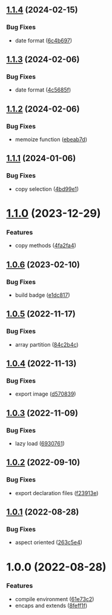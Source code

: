## [1.1.4](https://github.com/akijoey/starcasket/compare/v1.1.3...v1.1.4) (2024-02-15)


### Bug Fixes

* date format ([6c4b697](https://github.com/akijoey/starcasket/commit/6c4b697498a5bc4146326570781ee5fafc0043ac))

## [1.1.3](https://github.com/akijoey/starcasket/compare/v1.1.2...v1.1.3) (2024-02-06)


### Bug Fixes

* date format ([4c5685f](https://github.com/akijoey/starcasket/commit/4c5685fd041e07e06ff1d99ca15b843601f0d3f7))

## [1.1.2](https://github.com/akijoey/starcasket/compare/v1.1.1...v1.1.2) (2024-02-06)


### Bug Fixes

* memoize function ([ebeab7d](https://github.com/akijoey/starcasket/commit/ebeab7d9ee3fdf5b4550fb5647109030b2d2ad41))

## [1.1.1](https://github.com/akijoey/starcasket/compare/v1.1.0...v1.1.1) (2024-01-06)


### Bug Fixes

* copy selection ([4bd99e1](https://github.com/akijoey/starcasket/commit/4bd99e1742a47d6f0a8870615b0542aee75ce619))

# [1.1.0](https://github.com/akijoey/starcasket/compare/v1.0.6...v1.1.0) (2023-12-29)


### Features

* copy methods ([4fa2fa4](https://github.com/akijoey/starcasket/commit/4fa2fa41dfc0f84938254a3461427f5ef9ebfded))

## [1.0.6](https://github.com/akijoey/starcasket/compare/v1.0.5...v1.0.6) (2023-02-10)


### Bug Fixes

* build badge ([e1dc817](https://github.com/akijoey/starcasket/commit/e1dc817fedc1d44984fef8decefd4f0dfd11d11a))

## [1.0.5](https://github.com/akijoey/starcasket/compare/v1.0.4...v1.0.5) (2022-11-17)


### Bug Fixes

* array partition ([84c2b4c](https://github.com/akijoey/starcasket/commit/84c2b4ca7427f9b31ba3345f9fd5dfc184ec273a))

## [1.0.4](https://github.com/akijoey/starcasket/compare/v1.0.3...v1.0.4) (2022-11-13)


### Bug Fixes

* export image ([d570839](https://github.com/akijoey/starcasket/commit/d57083971dd18aecd8bf633a647346e1dd880893))

## [1.0.3](https://github.com/akijoey/starcasket/compare/v1.0.2...v1.0.3) (2022-11-09)


### Bug Fixes

* lazy load ([6930761](https://github.com/akijoey/starcasket/commit/693076158ada48810b78be0867894642b780de92))

## [1.0.2](https://github.com/akijoey/starcasket/compare/v1.0.1...v1.0.2) (2022-09-10)


### Bug Fixes

* export declaration files ([f23913e](https://github.com/akijoey/starcasket/commit/f23913e5f77194ed60cc0769c08bd7fb926d7396))

## [1.0.1](https://github.com/akijoey/starcasket/compare/v1.0.0...v1.0.1) (2022-08-28)


### Bug Fixes

* aspect oriented ([263c5e4](https://github.com/akijoey/starcasket/commit/263c5e41e8266735309df3b1fb024037372312f3))

# 1.0.0 (2022-08-28)


### Features

* compile environment ([61e73c2](https://github.com/akijoey/starcasket/commit/61e73c2ab7474d963cd6e1f55692075589ab0f2c))
* encaps and extends ([8feff1f](https://github.com/akijoey/starcasket/commit/8feff1f083aa4972d789a98269a11268b461d5c2))
